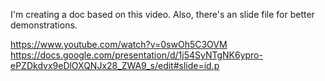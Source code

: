 I'm creating a doc based on this video. Also, there's an slide file for better demonstrations.

https://www.youtube.com/watch?v=0swOh5C3OVM
https://docs.google.com/presentation/d/1j54SyNTgNK6ypro-ePZDkdvx9eDlOXQNJx28_ZWA9_s/edit#slide=id.p
